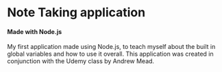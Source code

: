 # Note Taking application

#### Made with Node.js

My first application made using Node.js, to teach myself about the built in global variables and how to use it overall.
This application was created in conjunction with the Udemy class by Andrew Mead.
